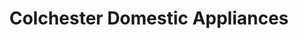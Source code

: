 ---
title: "Colchester Domestic Appliances"
url: /colchester/colchester-domestic-appliances/
shop: kitchen
---